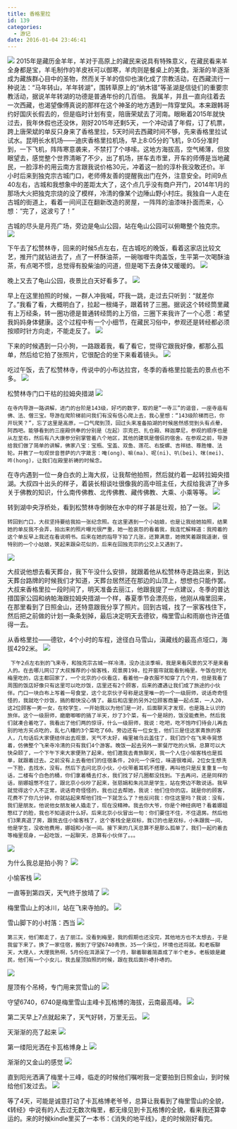 ```yaml
---
title: 香格里拉
id: 139
categories:
  - 游记
date: 2016-01-04 23:46:41
---
```


![](http://assets.xwtaixin.com/IMG_0892.JPG?imageslim)
2015年是藏历金羊年，羊对于高原上的藏民来说具有特殊意义，在藏民看来羊全身都是宝，羊毛制作的羊皮袄可以御寒，羊肉则是餐桌上的美食。渐渐的羊逐渐成为藏族群心目中的圣物，然而关于羊的信仰也演化成了宗教活动，在西藏流行一种说法：“马年转山，羊年转湖”，围转草原上的“纳木错”等圣湖是信徒们的重要宗教活动，据说羊年转湖的功德是普通年份的几百倍。
我属羊，并且一直向往着去一次西藏，也渴望像傅真说的那样在这个神圣的地方遇到一阵穿堂风。本来跟韩哥约好国庆长假去的，但是临时计划有变，陪唐荣斌去了河南。眼瞅着2015年就快过去，我年休假也还没休，刚好2015年还剩5天，一个冲动请了年假，订了机票，跨上唐荣斌的单反只身来了香格里拉，5天时间去西藏时间不够，先来香格里拉试试水。昆明长水机场——迪庆香格里拉机场，早上8:05分的飞机，9:05分准时到，一下飞机，阵阵寒意袭来，不禁打了个哆嗦。这地方海拔高，空气稀薄，但放眼望去，感觉整个世界清晰了不少，出了机场，拼车去市里，开车的师傅是当地藏民，一脸淳朴的用云南方言跟我说价格30元，冲着这一脸的淳朴我没敢还价。半小时后来到独克宗古城门口，老师傅友善的提醒我出门在外，注意安全。时间9点40左右，古城和我想象中的差距太大了，这个点几乎没有商户开门，2014年1月的那场大火把独克宗烧的没了模样，冷清的像某个边陲山野小村庄。我独自一人走在古城的街道上，看着一间间正在翻新改造的房屋，一阵阵的油漆味扑面而来，心想：“完了，这波亏了！”

古城的尽头是月亮广场，旁边是龟山公园，站在龟山公园可以俯瞰整个独克宗。
![](http://assets.xwtaixin.com/IMG_0281.JPG?imageslim)

下午去了松赞林寺，回来的时候5点左右，在古城吃的晚饭，看着这家店比较文艺，推开门就钻进去了，点了一杯酥油茶，一碗咖喱牛肉盖饭，生平第一次喝酥油茶，有点喝不惯，总觉得有股柴油的问道，但是喝下去身体又暖暖的。
![](http://assets.xwtaixin.com/IMG_0347.JPG?imageslim)

晚上又去了龟山公园，夜景比白天好看多了。
![](http://assets.xwtaixin.com/IMG_0353.JPG?imageslim)

早上在这里拍照的时候，一群人冲我喊，吓我一跳，走过去只听到：“就差你了。”我看了看，大概明白了，拉起一根绳子，跟着转了三圈。据说这个转经筒里藏有上万经条，转一圈功德是普通转经筒的上万倍，三圈下来我许了一个心愿：希望我妈妈身体健康。这个过程中有一个小细节，在藏民习俗中，参观还是转经都必须按顺时针方向走，不能走反了。
![](http://assets.xwtaixin.com/IMG_0355.JPG?imageslim)

下来的时候遇到一只小狗，一路跟着我，看了看它，觉得它跟我好像，都那么孤单，然后给它拍了张照片，它很配合的坐下来看着镜头。
![](http://assets.xwtaixin.com/IMG_0291.JPG?imageslim)

吃过午饭，去了松赞林寺，传说中的小布达拉宫，冬季的香格里拉能去的景点也不多。
![](http://assets.xwtaixin.com/IMG_0308.JPG?imageslim)

松赞林寺门口干枯的拉姆央措湖
![](http://assets.xwtaixin.com/IMG_0319.JPG?imageslim)

    在寺内导游一路讲解，进门的台阶是143级，好巧的数字，取的是“一寺三”的谐音，一座寺庙有佛、法、僧三宝。导游在爬阶梯前问我们有没有信心爬上去，我心里想：“143级阶梯而已，你开玩笑？”，忘了这里是高原，一口气爬到顶，回过头来准备拍湖的时候居然感觉到头有点晕，阿西吧。能够看到的三座殿供奉的分别是（左起）宗克巴、扎仓殿、释迦摩尼，参观的顺序也是从左至右，然后有八大康参分别掌管着八个地区，其他的建筑是僧侣的宿舍。在参观之前，导游给我们做了简单的讲解，佛家八宝：宝瓶、宝盖、双鱼、莲花、右旋螺、吉祥结、尊胜幢、法轮。并教了一句观世音菩萨的六字箴言：唵(ong)、嘛(ma)、呢(ni)、叭(bei)、咪(mei)、吽(hong)，让我们在殿里祈祷的时候念。

在寺内遇到一位一身白衣的上海大叔，让我帮他拍照，然后就约着一起转拉姆央措湖。大叔四十出头的样子，着装长相谈吐很像我的高中班主任，大叔给我讲了许多关于佛教的知识，什么南传佛教、北传佛教、藏传佛教、大乘、小乘等等。
![](http://assets.xwtaixin.com/IMG_0332.JPG?imageslim)

转到湖中央浮桥处，看到松赞林寺倒映在水中的样子甚是壮观，拍了一张。
![](http://assets.xwtaixin.com/IMG_0339.JPG?imageslim)

    转回到门口，大叔坚持要给我拍一张纪念照。在这里遇到一个小姑娘，也是让我给她拍照，结果她的单反我不会弄，拍出来的照片曝光很严重，她一脸哀怨的看着我，我连忙解释道：我挎着的这个单反早上我还在看说明书。后来在她的指导下拍了几张，还算满意，她微笑着跟我道谢，很特别的一个小姑娘，笑起来跟朵花似的，后来在回独克宗的公交上又遇到了。
![](http://assets.xwtaixin.com/IMG_0344.JPG?imageslim)

大叔说他想去看天葬台，我下午没什么安排，就跟着他从松赞林寺走路出来，到达天葬台路牌的时候我们才知道，天葬台居然还在那边的山顶上，想想也只能作罢。大叔来香格里拉一段时间了，明天准备去丽江，他跟我提了一点建议，冬季的普达措国家公园和纳帕海跟拉姆央措湖一个样，春夏季节会漂亮些，他刚从梅里回来，在那里看到了日照金山，还特意跟我分享了照片。回到古城，找了一家客栈住下，然后把之前做的计划一条条划掉，最后决定明天去德钦，梅里雪山和雨崩也许还值得一去。

从香格里拉——德钦，4个小时的车程，途径白马雪山，滇藏线的最高点垭口，海拔4292米。
![](http://assets.xwtaixin.com/IMG_0364.JPG?imageslim)

     下午2点左右到的飞来寺，和独克宗古城一样冷清，没办法淡季嘛，我是来看风景的又不是来看人的。在去哪儿网订了大叔推荐的小愉客栈，观景房198，拉开窗帘就能看到梅里。午饭在时光梅里吃的，店主都回家了，一个北京的小伙看店，看着他一身衣服不知穿了几个月，但是我看了周围的饭店好像只有这里可以吃炒饭，店里还有2个顾客，后来的遭遇让我们成了旅途的小伙伴。门口一块白布上写着一号食堂，这个北京伙子号称是这里唯一的一个一级厨师，说话奇奇怪怪的，我就吃个炒饭，搞的都快没心情了。最后和店里的另外2位顾客商量一起点菜，一人20，这2位顾客一男一女，在校学生，一开始我以为他们是一对，后面聊天才发现，也是路上认识的旅伴。这个一级厨师，磨磨唧唧的搞了半天，炒了3个菜，有一个是胡的，饭没能煮熟，然后我们就凑合着吃了。我看出了他们两的惊讶，什么一级厨师，我说：吃吧，吃不饱咋们待会儿再去别的地方买点吃的，乱七八糟的3个菜吃了60。旁边还有一位女生，他们三是住这家青旅的客人，几句话后大家便结伴出去观景，天气不太好，梅里被乌云盖住了，我们四个在飞来寺晃悠着，仿佛整个飞来寺冷清的只有我们4个游客。晚饭一起去另外一家餐厅吃的火锅，总算可以大快朵颐了，一个下午下来大家便熟了起来，他们邀我去青旅聊天，我一个人住小愉客栈也是孤单，就跟着过去。之前没有上去看他们的住宿条件，20元一个床位，味道很难闻，2位女生想洗一下脸，去找水，没有。然后下去问北京小伙，小伙带着耳机不搭理，再叫他只是反复重复一句话，二楼有个白色的桶，你们拿着桶去打水，我们找了好几圈都没找到。下去再问，还是同样的话，丽娜姐憋不住了，跟北京小伙吵了起来，张慈娟和朱兆凯是学生，站在旁边不敢说话。我早就觉得这个人不正常，说话奇奇怪怪的，我也过去帮她，我说：他们住你的店，就是你的顾客，花费不了你几分钟，你就站起来帮他们找一下就怎么了？他反问我：你住这里吗？我说：没有，我们是朋友。他说他女朋友被人撬走了，现在没精神。我去你大爷，你是个神经病吧？看着娜姐憋红了的脸，我也不知道说什么好。后来北京小伙冒出一句：你们要住不住，不住退房。然后他们3果真退了房，跟我去住小愉客栈了，这个客栈全是双标，我订的也是双标，小朱跟我一间，他是学生，没收他费用，娜姐和小张一间。接下来的几天总算不是那么孤单了，我们一起约着去等梅里现身，一起吃饭，一起聊天，总算有小伙伴了。。。
![](http://assets.xwtaixin.com/IMG_0381.JPG?imageslim)

为什么我总是拍小狗？
![](http://assets.xwtaixin.com/IMG_0599.JPG?imageslim)

小愉客栈
![](http://assets.xwtaixin.com/IMG_0638.JPG?imageslim)

一直等到第四天，天气终于放晴了
![](http://assets.xwtaixin.com/IMG_0679.JPG?imageslim)

梅里雪山上的冰川，站在飞来寺拍的。
![](http://assets.xwtaixin.com/IMG_0711.JPG?imageslim)

雪山脚下的小村落：西当
![](http://assets.xwtaixin.com/IMG_0714.JPG?imageslim)

    第三天，他们都走了，去了丽江。没看到梅里，我的假期也还没完，其他地方也不太想去，于是我留下来了。换了一家住宿，搬到了守望6740青旅，35一个床位，环境也还将就。和老板聊天，大理人，大理我熟啊，5月份在洱源呆了一个月，聊着聊着简直成了半个老乡。老板娘是藏民，他们有一个小女儿，我去屋顶拍照的时候，跟在我后面扑哧扑哧的。
![](http://assets.xwtaixin.com/IMG_0753.JPG?imageslim)

屋顶有个吊椅，专门用来赏雪山的
![](http://assets.xwtaixin.com/IMG_07621.jpg?imageslim)

守望6740，6740是梅里雪山主峰卡瓦格博的海拔，云南最高峰。
![](http://assets.xwtaixin.com/IMG_0780.JPG?imageslim)

第二天早上7点就起来了，天气好转，万里无云。
![](http://assets.xwtaixin.com/IMG_0818.JPG?imageslim)

天渐渐的亮了起来
![](http://assets.xwtaixin.com/IMG_0821.JPG?imageslim)

第一缕阳光洒在卡瓦格博身上
![](http://assets.xwtaixin.com/IMG_0852.JPG?imageslim)

渐渐的又金山的感觉
![](http://assets.xwtaixin.com/IMG_0875.JPG?imageslim)

直到阳光洒满了梅里十三峰，临走的时候他们嘱咐我一定要拍到日照金山，到时候给他们发过去。
![](http://assets.xwtaixin.com/IMG_0892.JPG?imageslim)

等了4天，可能是诚意打动了卡瓦格博老爷爷，总算让我看到了梅里雪山的全貌，《转经》中说有的人去过无数次梅里，都无缘见到卡瓦格博的全貌，看来我还算幸运的。来的时候kindle里买了一本书：《消失的地平线》，走的时候刚好看完。
